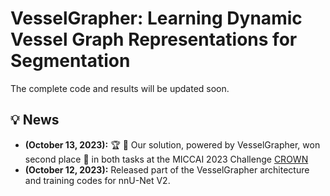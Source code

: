 # VesselGrapher: Learning Dynamic Vessel Graph Representations for Segmentation
The complete code and results will be updated soon.

## :bulb: News
* **(October 13, 2023):** :trophy: :tada: Our solution, powered by VesselGrapher, won second place 🥈 in both tasks at the MICCAI 2023 Challenge [CROWN](https://crown.isi.uu.nl)
* **(October 12, 2023):** Released part of the VesselGrapher architecture and training codes for nnU-Net V2.
